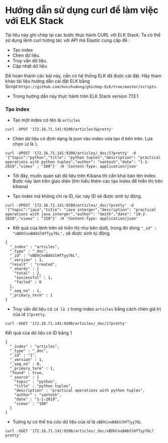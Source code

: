 # Hướng dẫn sử dụng curl để làm việc với ELK Stack
Tài liệu này ghi chép lại các bước thực hành CURL với ELK Stack. Ta có thể sử dụng  lệnh curl tương tác với API mà Elastic cung cấp để :
- Tạo index 
- Chèn dữ liệu.
- Truy vấn dữ liệu.
- Cập nhật dữ liệu.

Để hoàn thành các bài này, cần có hệ thống ELK đã được cài đặt. Hãy tham khảo tài liệu hướng dẫn cài đặt ELK bằng Script:`https://github.com/hocchudong/ghichep-ELK/tree/master/scripts`.

- Trong hướng dẫn này thực hành trên ELK Stack version 7.13.1

### Tạo index

- Tạo một index có tên là `articles`
```
curl -XPUT '172.16.71.141:9200/articles?&pretty'
```

- Chèn dữ liệu có định dạng là json vào index vừa tạo ở bên trên. Lựa chọn `id` là `1`.
``` 
curl -XPOST '172.16.71.141:9200/articles/_doc/1?pretty' -d '{"topic":"python","title": "python tuples","description": "practical operations with python tuples","author": "santosh","date": "1-1-2019","views" : "100"}' -H 'Content-Type: application/json'
```

-  Tới đây, muốn quan sát dữ liệu trên Kibana thì cần khai báo tên index. Bước này làm trên giao diện (tìm hiểu thêm các tạo index để hiển thị trên kibana)

- Tạo index mà không chỉ ra ID, lúc này ID sẽ được sinh tự động.
```
curl -XPOST '172.16.71.141:9200/articles/_doc/?pretty' -d '{"topic":"java","title": "java interger","description": "practical operations with java interger","author": "Smith","date": "19-2-2020","views" : "150"}' -H 'Content-Type: application/json'
```

- Kết quả của lệnh trên sẽ hiển thị như bên dưới, trong đó dòng `"_id" : "xBDhCnoBAbSlHfTyy76L",` sẽ được sinh tự động. 

```
{
  "_index" : "articles",
  "_type" : "_doc",
  "_id" : "xBDhCnoBAbSlHfTyy76L",
  "_version" : 1,
  "result" : "created",
  "_shards" : {
    "total" : 2,
    "successful" : 1,
    "failed" : 0
  },
  "_seq_no" : 1,
  "_primary_term" : 1
}
```

- Truy vấn dữ liệu có `id là 1` trong index `articles` bằng cách chèn giá trị của id `1?pretty`.

```
curl -XGET '172.16.71.141:9200/articles/_doc/1?pretty'
```

Kết quả của dữ liệu có ID bằng 1
```
{
  "_index" : "articles",
  "_type" : "_doc",
  "_id" : "1",
  "_version" : 1,
  "_seq_no" : 0,
  "_primary_term" : 1,
  "found" : true,
  "_source" : {
    "topic" : "python",
    "title" : "python tuples",
    "description" : "practical operations with python tuples",
    "author" : "santosh",
    "date" : "1-1-2019",
    "views" : "100"
  }
}
```

- Tương tự có thể tra cứu dữ liệu của id là `xBDhCnoBAbSlHfTyy76L`

```
curl -XGET '172.16.71.141:9200/articles/_doc/xBDhCnoBAbSlHfTyy76L?pretty'
```
